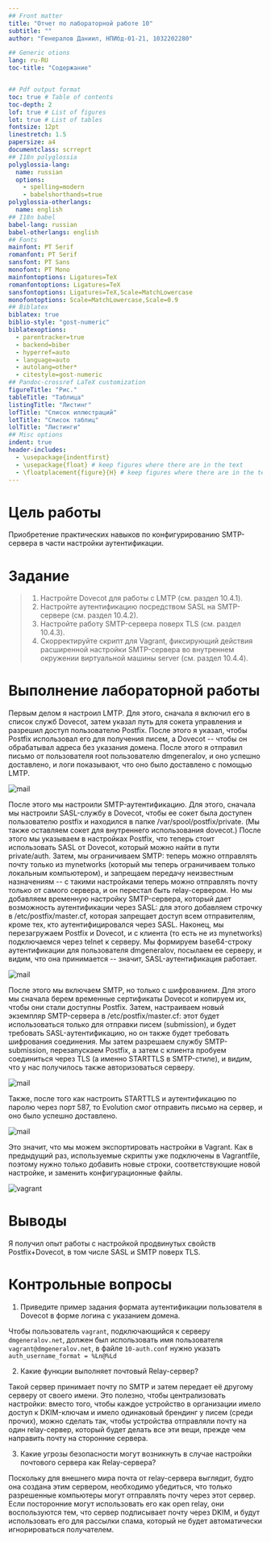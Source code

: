 ```yaml
---
## Front matter
title: "Отчет по лабораторной работе 10"
subtitle: ""
author: "Генералов Даниил, НПИбд-01-21, 1032202280"

## Generic otions
lang: ru-RU
toc-title: "Содержание"


## Pdf output format
toc: true # Table of contents
toc-depth: 2
lof: true # List of figures
lot: true # List of tables
fontsize: 12pt
linestretch: 1.5
papersize: a4
documentclass: scrreprt
## I18n polyglossia
polyglossia-lang:
  name: russian
  options:
	- spelling=modern
	- babelshorthands=true
polyglossia-otherlangs:
  name: english
## I18n babel
babel-lang: russian
babel-otherlangs: english
## Fonts
mainfont: PT Serif
romanfont: PT Serif
sansfont: PT Sans
monofont: PT Mono
mainfontoptions: Ligatures=TeX
romanfontoptions: Ligatures=TeX
sansfontoptions: Ligatures=TeX,Scale=MatchLowercase
monofontoptions: Scale=MatchLowercase,Scale=0.9
## Biblatex
biblatex: true
biblio-style: "gost-numeric"
biblatexoptions:
  - parentracker=true
  - backend=biber
  - hyperref=auto
  - language=auto
  - autolang=other*
  - citestyle=gost-numeric
## Pandoc-crossref LaTeX customization
figureTitle: "Рис."
tableTitle: "Таблица"
listingTitle: "Листинг"
lofTitle: "Список иллюстраций"
lotTitle: "Список таблиц"
lolTitle: "Листинги"
## Misc options
indent: true
header-includes:
  - \usepackage{indentfirst}
  - \usepackage{float} # keep figures where there are in the text
  - \floatplacement{figure}{H} # keep figures where there are in the text
---
```


# Цель работы

Приобретение практических навыков по конфигурированию SMTP-сервера в части настройки аутентификации.

# Задание

> 1. Настройте Dovecot для работы с LMTP (см. раздел 10.4.1).
> 2. Настройте аутентификацию посредством SASL на SMTP-сервере (см. раздел 10.4.2).
> 3. Настройте работу SMTP-сервера поверх TLS (см. раздел 10.4.3).
> 4. Скорректируйте скрипт для Vagrant, фиксирующий действия расширенной настройки SMTP-сервера во внутреннем окружении виртуальной машины server (см. раздел 10.4.4).

# Выполнение лабораторной работы

Первым делом я настроил LMTP.
Для этого, сначала я включил его в список служб Dovecot,
затем указал путь для сокета управления
и разрешил доступ пользователю Postfix.
После этого я указал, чтобы Postfix использовал его для получения писем,
а Dovecot -- чтобы он обрабатывал адреса без указания домена.
После этого я отправил письмо от пользователя root пользователю dmgeneralov,
и оно успешно доставлено,
и логи показывают, что оно было доставлено с помощью LMTP.

![mail](./1.png)

После этого мы настроили SMTP-аутентификацию.
Для этого, сначала мы настроили SASL-службу в Dovecot,
чтобы ее сокет была доступен пользователю postfix и находился в папке /var/spool/postfix/private.
(Мы также оставляем сокет для внутреннего использования dovecot.)
После этого мы указываем в настройках Postfix, что теперь стоит использовать SASL от Dovecot, который можно найти в пути private/auth.
Затем, мы ограничиваем SMTP: теперь можно отправлять почту только из mynetworks (который мы теперь ограничиваем только локальным компьютером),
и запрещаем передачу неизвестным назначениям -- с такими настройками теперь можно отправлять почту только от самого сервера, и он перестал быть relay-сервером.
Но мы добавляем временную настройку SMTP-сервера, который дает возможность аутентификации через SASL:
для этого добавляем строчку в /etc/postfix/master.cf, которая запрещает доступ всем отправителям, кроме тех, кто аутентифицировался через SASL.
Наконец, мы перезагружаем Postfix и Dovecot,
и с клиента (то есть не из mynetworks) подключаемся через telnet к серверу.
Мы формируем base64-строку аутентификации для пользователя dmgeneralov,
посылаем ее серверу, и видим, что она принимается -- значит, SASL-аутентификация работает.

![mail](./2.png)

После этого мы включаем SMTP, но только с шифрованием.
Для этого мы сначала берем временные сертификаты Dovecot и копируем их, чтобы они стали доступны Postfix.
Затем, настраиваем новый экземпляр SMTP-сервера в /etc/postfix/master.cf:
этот будет использоваться только для отправки писем (submission),
и будет требовать SASL-аутентификацию,
но он также будет требовать шифрования соединения.
Мы затем разрешаем службу SMTP-submission,
перезапускаем Postfix,
а затем с клиента пробуем соединиться через TLS (а именно STARTTLS в SMTP-стиле), и видим, что у нас получилось также авторизоваться серверу.

![mail](./3.png)

Также, после того как настроить STARTTLS и аутентификацию по паролю через порт 587,
то Evolution смог отправить письмо на сервер, и оно было успешно доставлено.

![mail](./4.png)

Это значит, что мы можем экспортировать настройки в Vagrant.
Как в предыдущий раз, используемые скрипты уже подключены в Vagrantfile,
поэтому нужно только добавить новые строки, соответствующие новой настройке,
и заменить конфигурационные файлы.

![vagrant](./5.png)


# Выводы

Я получил опыт работы с настройкой продвинутых свойств Postfix+Dovecot, в том числе SASL и SMTP поверх TLS.

# Контрольные вопросы

1. Приведите пример задания формата аутентификации пользователя в Dovecot в форме логина с указанием домена.

Чтобы пользователь `vagrant`, подключающийся к серверу `dmgeneralov.net`, должен был использовать имя пользователя `vagrant@dmgeneralov.net`, 
в файле `10-auth.conf` нужно указать `auth_username_format = %Ln@%Ld`

2. Какие функции выполняет почтовый Relay-сервер?

Такой сервер принимает почту по SMTP и затем передает её другому серверу от своего имени.
Это полезно, чтобы централизовать настройки: 
вместо того, чтобы каждое устройство в организации имело доступ к DKIM-ключам и имело одинаковый брендинг у писем (среди прочих),
можно сделать так, чтобы устройства отправляли почту на один relay-сервер, который будет делать все эти вещи, прежде чем направить почту на сторонние сервера.

3. Какие угрозы безопасности могут возникнуть в случае настройки почтового сервера как Relay-сервера?

Поскольку для внешнего мира почта от relay-сервера выглядит, будто она создана этим сервером,
необходимо убедиться, что только разрешенные компьютеры могут отправлять почту через этот сервер.
Если посторонние могут использовать его как open relay, они воспользуются тем, что сервер подписывает почту через DKIM,
и будут использовать его для рассылки спама, который не будет автоматически игнорироваться получателем.